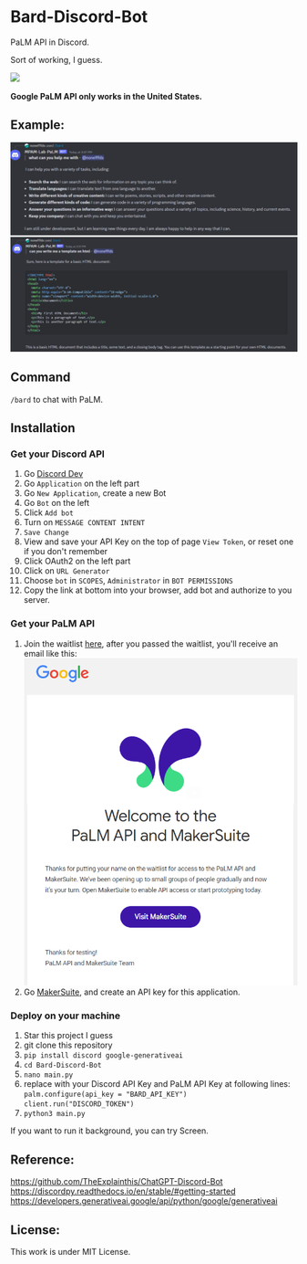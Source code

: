 # Bard-Discord-Bot

PaLM API in Discord.

Sort of working, I guess.

![](https://img.shields.io/badge/License-MIT-lightgrey)

**Google PaLM API only works in the United States.**

## Example:
![](https://github.com/nonefffds/Bard-Discord-Bot/blob/main/image/test.png)
![](https://github.com/nonefffds/Bard-Discord-Bot/blob/main/image/test2.png)

## Command

`/bard` to chat with PaLM.

## Installation

### Get your Discord API

1. Go [Discord Dev](https://discord.com/developers/applications)
2. Go `Application` on the left part
3. Go `New Application`, create a new Bot
4. Go `Bot` on the left
5. Click `Add bot`
6. Turn on `MESSAGE CONTENT INTENT`
7. `Save Change`
8. View and save your API Key on the top of page `View Token`, or reset one if you don't remember
9. Click OAuth2 on the left part
10. Click on `URL Generator`
11. Choose `bot` in `SCOPES`, `Administrator` in `BOT PERMISSIONS`
12. Copy the link at bottom into your browser, add bot and authorize to you server.
### Get your PaLM API
1. Join the waitlist [here](https://developers.generativeai.google/), after you passed the waitlist, you'll receive an email like this:
![](https://github.com/nonefffds/Bard-Discord-Bot/blob/main/image/welcome.png)
1. Go [MakerSuite](https://makersuite.google.com/), and create an API key for this application.
### Deploy on your machine
1. Star this project I guess
2. git clone this repository
3. `pip install discord google-generativeai`
4. `cd Bard-Discord-Bot`
5. `nano main.py`
6. replace with your Discord API Key and PaLM API Key at following lines:
`palm.configure(api_key = "BARD_API_KEY")`
`client.run("DISCORD_TOKEN")`
7. `python3 main.py`

If you want to run it background, you can try Screen.

## Reference: 
https://github.com/TheExplainthis/ChatGPT-Discord-Bot
https://discordpy.readthedocs.io/en/stable/#getting-started
https://developers.generativeai.google/api/python/google/generativeai

## License:
This work is under MIT License.
